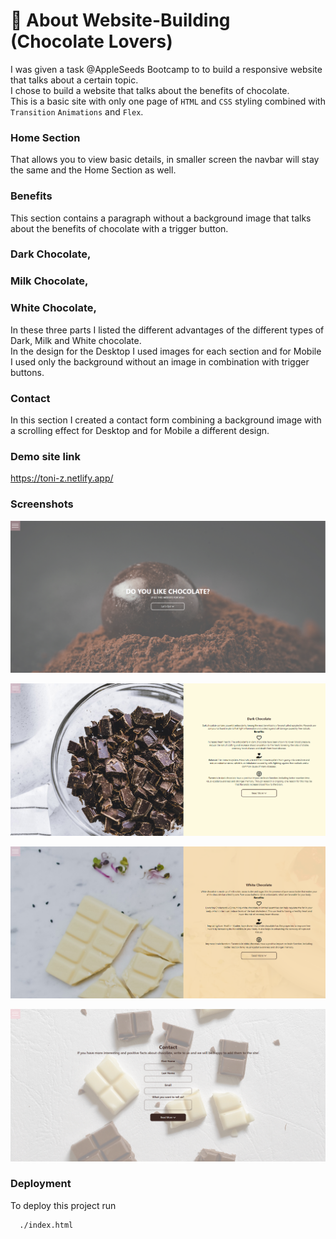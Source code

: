 # 🍫 About Website-Building (Chocolate Lovers)

I was given a task @AppleSeeds Bootcamp to to build a responsive website that talks about a certain topic.<br>
I chose to build a website that talks about the benefits of chocolate.<br>
This is a basic site with only one page of `HTML` and `CSS` styling combined with `Transition` `Animations` and `Flex`.

### Home Section

That allows you to view basic details, in smaller screen the navbar will stay the same and the Home Section as well.

### Benefits

This section contains a paragraph without a background image that talks about the benefits of chocolate with a trigger button.

### Dark Chocolate,

### Milk Chocolate,

### White Chocolate,

In these three parts I listed the different advantages of the different types of Dark, Milk and White chocolate.<br>
In the design for the Desktop I used images for each section and for Mobile I used only the background without an image in combination with trigger buttons.

### Contact

In this section I created a contact form combining a background image with a scrolling effect for Desktop and for Mobile a different design.

### Demo site link

https://toni-z.netlify.app/

### Screenshots

![Alt text](/Assets/img/screenshot_section_1.pnj.PNG)

![plot](/Assets/img/screenshot_section_2.pnj.PNG)

![plot](./Assets/img/screenshot_section_3.pnj.PNG)

![plot](/Assets/img/screenshot_section_4.pnj.PNG)

### Deployment

To deploy this project run

```bash
  ./index.html
```
